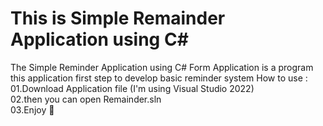 # This is Simple Remainder Application using C# 

The Simple Reminder Application using C# Form Application is a program this application first step to develop basic reminder system 
How to use :<br/> 
01.Download Application file (I'm using Visual Studio 2022)<br/>
02.then you can open Remainder.sln<br/>
03.Enjoy 🙌<br/>
